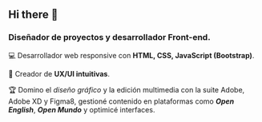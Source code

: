 ## Hi there 👋

### Diseñador de proyectos y desarrollador Front-end.

:computer: Desarrollador web responsive con **HTML, CSS, JavaScript (Bootstrap)**.

:triangular_ruler: Creador de **UX/UI intuitivas**.

:trophy: Domino el *diseño gráfico* y la edición multimedia con la suite Adobe, Adobe XD y Figma8, gestioné contenido en plataformas como ***Open English***, ***Open Mundo*** y optimicé interfaces.
